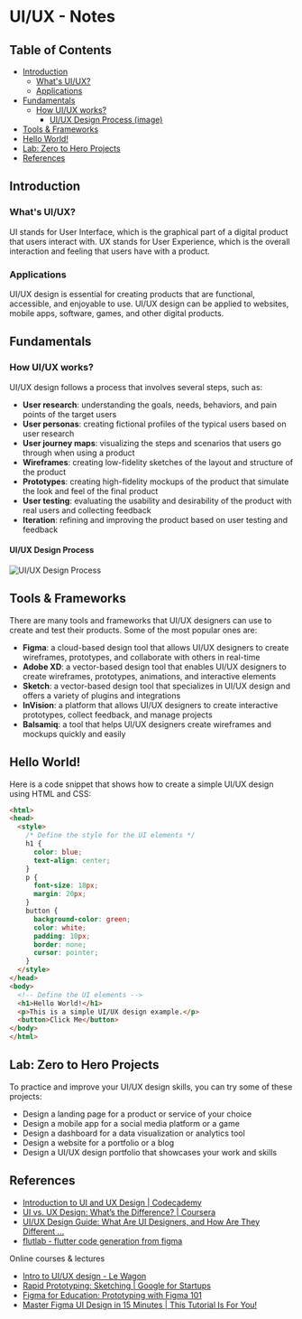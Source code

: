# UI/UX - Notes

## Table of Contents
  - [Introduction](#introduction)
    - [What's UI/UX?](#whats-uiux)
    - [Applications](#applications)
  - [Fundamentals](#fundamentals)
    - [How UI/UX works?](#how-uiux-works)
      - [UI/UX Design Process (image)](#uiux-design-process-image)
  - [Tools \& Frameworks](#tools--frameworks)
  - [Hello World!](#hello-world)
  - [Lab: Zero to Hero Projects](#lab-zero-to-hero-projects)
  - [References](#references)


## Introduction
### What's UI/UX?
UI stands for User Interface, which is the graphical part of a digital product that users interact with. UX stands for User Experience, which is the overall interaction and feeling that users have with a product.


### Applications
UI/UX design is essential for creating products that are functional, accessible, and enjoyable to use. UI/UX design can be applied to websites, mobile apps, software, games, and other digital products.


## Fundamentals
### How UI/UX works?

UI/UX design follows a process that involves several steps, such as:
- **User research**: understanding the goals, needs, behaviors, and pain points of the target users
- **User personas**: creating fictional profiles of the typical users based on user research
- **User journey maps**: visualizing the steps and scenarios that users go through when using a product
- **Wireframes**: creating low-fidelity sketches of the layout and structure of the product
- **Prototypes**: creating high-fidelity mockups of the product that simulate the look and feel of the final product
- **User testing**: evaluating the usability and desirability of the product with real users and collecting feedback
- **Iteration**: refining and improving the product based on user testing and feedback

#### UI/UX Design Process

![UI/UX Design Process](https://d3pxwdeb4y32a1.cloudfront.net/wp-content/uploads/2023/08/6-Stages-of-UX-design-process-7ba3d18c5505882a3cd13357386135fb.webp)

## Tools & Frameworks

There are many tools and frameworks that UI/UX designers can use to create and test their products. Some of the most popular ones are:
- **Figma**: a cloud-based design tool that allows UI/UX designers to create wireframes, prototypes, and collaborate with others in real-time
- **Adobe XD**: a vector-based design tool that enables UI/UX designers to create wireframes, prototypes, animations, and interactive elements
- **Sketch**: a vector-based design tool that specializes in UI/UX design and offers a variety of plugins and integrations
- **InVision**: a platform that allows UI/UX designers to create interactive prototypes, collect feedback, and manage projects
- **Balsamiq**: a tool that helps UI/UX designers create wireframes and mockups quickly and easily

## Hello World!
Here is a code snippet that shows how to create a simple UI/UX design using HTML and CSS:

```html
<html>
<head>
  <style>
    /* Define the style for the UI elements */
    h1 {
      color: blue;
      text-align: center;
    }
    p {
      font-size: 18px;
      margin: 20px;
    }
    button {
      background-color: green;
      color: white;
      padding: 10px;
      border: none;
      cursor: pointer;
    }
  </style>
</head>
<body>
  <!-- Define the UI elements -->
  <h1>Hello World!</h1>
  <p>This is a simple UI/UX design example.</p>
  <button>Click Me</button>
</body>
</html>
```
## Lab: Zero to Hero Projects
To practice and improve your UI/UX design skills, you can try some of these projects:
- Design a landing page for a product or service of your choice
- Design a mobile app for a social media platform or a game
- Design a dashboard for a data visualization or analytics tool
- Design a website for a portfolio or a blog
- Design a UI/UX design portfolio that showcases your work and skills

## References

- [Introduction to UI and UX Design | Codecademy](https://www.codecademy.com/learn/intro-to-ui-ux)
- [UI vs. UX Design: What’s the Difference? | Coursera](https://www.coursera.org/articles/ui-vs-ux-design)
- [UI/UX Design Guide: What Are UI Designers, and How Are They Different ...](https://www.freecodecamp.org/news/ui-ux-design-guide/)
- [flutlab - flutter code generation from figma](https://flutlab.io/)
  
Online courses & lectures

- [Intro to UI/UX design - Le Wagon](https://start.lewagon.com/courses/intro-to-ui-ux-design)
- [Rapid Prototyping: Sketching | Google for Startups](https://www.youtube.com/watch?v=JMjozqJS44M)
- [Figma for Education: Prototyping with Figma 101](https://www.youtube.com/watch?v=CNQ_N7Pvyag)
- [Master Figma UI Design in 15 Minutes | This Tutorial Is For You!](https://www.youtube.com/watch?v=uQsyobT2Rv8)

